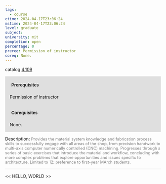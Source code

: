 ```yaml
---
tags:
  - course
ctime: 2024-04-17T23:06:24
mstime: 2024-04-17T23:06:24
level: graduate
subject: 
university: mit
completion: open
percentage: 0
prereq: Permission of instructor
coreq: None.
---
```


catalog [4.109](http://student.mit.edu/catalog/m4a.html#4.109)

<span style="display: block; padding: 15px; background-color: rgb(100, 100, 100, 0.2);"><font id="m_prereq3028_0" style="display: block; font-family: Arial, sans-serif; font-weight: bold; padding: 5px">Prerequisites</font><br><span id="prereq3028_0">Permission of instructor</span></span>
<span style="display: block; padding: 15px; background-color: rgb(100, 100, 100, 0.2);"><font id="m_coreq3028_0" style="display: block; font-family: Arial, sans-serif; font-weight: bold; padding: 5px">Corequisites</font><br><span id="coreq3028_0">None.</span></span>

<font style="">Description:</font>
<font style="color: grey; font-size: 0.8rem;">Provides the material system knowledge and fabrication process skills to successfully engage with all areas of the shop, from precision handwork to multi-axis computer numerically controlled (CNC) machining. Progresses through a series of basic exercises that introduce the material and workflow, concluding with more complex problems that explore opportunities and issues specific to architecture. Limited to 12; preference to first-year MArch students.</font>



---

<< HELLO, WORLD >>
